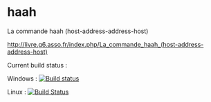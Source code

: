 # haah

La commande haah (host-address-address-host)

http://livre.g6.asso.fr/index.php/La_commande_haah_(host-address-address-host)

Current build status :

Windows : [![Build status](https://ci.appveyor.com/api/projects/status/p6a6etefa9bg680c?svg=true)](https://ci.appveyor.com/project/olivierlevon/haah)



Linux : [![Build Status](https://travis-ci.org/olivierlevon/haah.svg?branch=master)](https://travis-ci.org/olivierlevon/haah)

